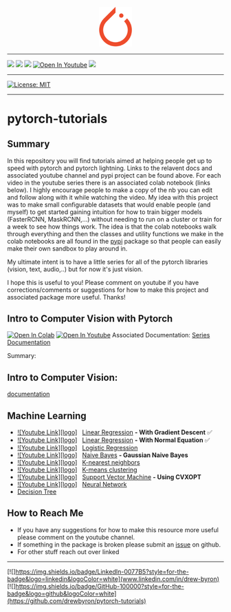 <p align="center"><img width="15%" src="/images/logos/pytorch_logo.png" /></p>

--------------------------------------------------------------------------------


[![](https://img.shields.io/badge/Python-FFD43B?style=for-the-badge&logo=python&logoColor=blue)](https://docs.python.org/3.9/)
[![](https://img.shields.io/badge/PyTorch-EE4C2C?style=for-the-badge&logo=PyTorch&logoColor=white)](https://pytorch.org/docs/stable/index.html)
[![](https://img.shields.io/badge/PyTorchLightning-792EE5?style=for-the-badge&logo=PyTorchLightning&logoColor=white)](https://pytorch-lightning.readthedocs.io/en/stable/)
[![Open In Youtube](https://img.shields.io/badge/YouTube-FF0000?style=for-the-badge&logo=youtube&logoColor=white)](https://www.youtube.com/channel/UCORZQS8pVWrPyY3-OpvNkcg) 
[![](https://img.shields.io/badge/pypi-3775A9?style=for-the-badge&logo=pypi&logoColor=white)](https://pypi.org/project/pytorch-tutorials/)

--------------------------------------------------------------------------------

[![License: MIT](https://img.shields.io/badge/License-MIT-yellow.svg)](https://opensource.org/licenses/MIT) 

--------------------------------------------------------------------------------

# pytorch-tutorials


## Summary 

In this repository you will find tutorials aimed at helping people get up to speed with pytorch and pytorch lightning. Links to the relavent docs and associated youtube channel and pypi project can be found above. For each video in the youtube series there is an associated colab notebook (links below). I highly encourage people to make a copy of the nb you can edit and follow along with it while watching the video. My idea with this project was to make small configurable datasets that would enable people (and myself) to get started gaining intuition for how to train bigger models (FasterRCNN, MaskRCNN,...) without needing to run on a cluster or train for a week to see how things work. The idea is that the colab notebooks walk through everything and then the classes and utility functions we make in the colab notebooks are all found in the [pypi](https://pypi.org/project/pytorch-tutorials/) package so that people can easily make their own sandbox to play around in. 

My ultimate intent is to have a little series for all of the pytorch libraries (vision, text, audio,..) but for now it's just vision. 

I hope this is useful to you! Please comment on youtube if you have corrections/comments or suggestions for how to make this project and associated package more useful. Thanks!


## Intro to Computer Vision with Pytorch

[![Open In Colab](https://colab.research.google.com/assets/colab-badge.svg)](https://colab.research.google.com/drive/1Cb9jxZ75Svivcxk2Qd_Y8o5PccCWLM-A?usp=sharing)
[![Open In Youtube](https://img.shields.io/badge/YouTube-FF0000?style=for-the-badge&logo=youtube&logoColor=white)](https://www.youtube.com/channel/UCORZQS8pVWrPyY3-OpvNkcg)
Associated Documentation: [Series Documentation](/pytorch_tutorials/intro_to_computer_vision/README.md)

Summary: 


## Intro to Computer Vision: 

[documentation](/pytorch_tutorials/intro_to_computer_vision/README.md)

## Machine Learning
* [![Youtube Link][logo]](https://youtu.be/pCCUnoes1Po) &nbsp; [Linear Regression](https://github.com/AladdinPerzon/Machine-Learning-Collection/blob/master/ML/algorithms/linearregression/linear_regression_gradient_descent.py) **- With Gradient Descent** :white_check_mark: 
* [![Youtube Link][logo]](https://youtu.be/DQ6xfe75CDk) &nbsp; [Linear Regression](https://github.com/AladdinPerzon/Machine-Learning-Collection/blob/master/ML/algorithms/linearregression/linear_regression_normal_equation.py) **- With Normal Equation** :white_check_mark:
* [![Youtube Link][logo]](https://youtu.be/x1ez9vi611I) &nbsp; [Logistic Regression](https://github.com/AladdinPerzon/Machine-Learning-Collection/blob/master/ML/algorithms/logisticregression/logistic_regression.py)
* [![Youtube Link][logo]](https://youtu.be/3trW5Lig7BU) &nbsp; [Naive Bayes](https://github.com/AladdinPerzon/Machine-Learning-Collection/blob/master/ML/algorithms/naivebayes/naivebayes.py) **- Gaussian Naive Bayes**
* [![Youtube Link][logo]](https://youtu.be/QzAaRuDskyc) &nbsp; [K-nearest neighbors](https://github.com/AladdinPerzon/Machine-Learning-Collection/blob/master/ML/algorithms/knn/knn.py)
* [![Youtube Link][logo]](https://youtu.be/W4fSRHeafMo) &nbsp; [K-means clustering](https://github.com/AladdinPerzon/Machine-Learning-Collection/blob/master/ML/algorithms/kmeans/kmeansclustering.py) 
* [![Youtube Link][logo]](https://youtu.be/gBTtR0bs-1k) &nbsp; [Support Vector Machine](https://github.com/AladdinPerzon/Machine-Learning-Collection/blob/master/ML/algorithms/svm/svm.py) **- Using CVXOPT**
* [![Youtube Link][logo]](https://youtu.be/NJvojeoTnNM) &nbsp; [Neural Network](https://github.com/AladdinPerzon/Machine-Learning-Collection/blob/master/ML/algorithms/neuralnetwork/NN.py)
* [Decision Tree](https://github.com/AladdinPerzon/Machine-Learning-Collection/blob/master/ML/algorithms/decisiontree/decision_tree.py)

## How to Reach Me

* If you have any suggestions for how to make this resource more useful please comment on the youtube channel. 
* If something in the package is broken please submit an [issue](https://github.com/drewbyron/pytorch-tutorials/issues) on github.
* For other stuff reach out over linked

--------------------------------------------------------------------------------
[![]https://img.shields.io/badge/LinkedIn-0077B5?style=for-the-badge&logo=linkedin&logoColor=white](www.linkedin.com/in/drew-byron)
[![]https://img.shields.io/badge/GitHub-100000?style=for-the-badge&logo=github&logoColor=white](https://github.com/drewbyron/pytorch-tutorials)


